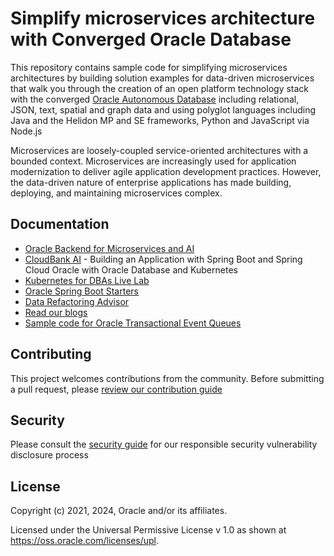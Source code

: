 # Simplify microservices architecture with Converged Oracle Database

This repository contains sample code for simplifying microservices architectures by building solution examples for data-driven microservices that walk you through the creation of an open platform technology stack with the converged [Oracle Autonomous Database][ATP] including relational, JSON, text, spatial and graph data and using polyglot languages including Java and the Helidon MP and SE frameworks, Python and JavaScript via Node.js

Microservices are loosely-coupled service-oriented architectures with a bounded context. Microservices are increasingly used for application modernization to deliver agile application development practices. However, the data-driven nature of enterprise applications has made building, deploying, and maintaining microservices complex.

## Documentation

* [Oracle Backend for Microservices and AI](https://bit.ly/OracleAI-microservices)
* [CloudBank AI](https://bit.ly/cloudbankAI) - Building an Application with Spring Boot
  and Spring Cloud Oracle with Oracle Database and Kubernetes
* [Kubernetes for DBAs Live Lab](http://bit.ly/KubernetesForDBAs)
* [Oracle Spring Boot Starters](https://oracle.github.io/microservices-datadriven/spring/starters/)
* [Data Refactoring Advisor](./data-refactoring-advisor/README.md)
* [Read our blogs](https://oracle.github.io/microservices-datadriven/spring/blogs)
* [Sample code for Oracle Transactional Event Queues](./code-teq)

## Contributing

This project welcomes contributions from the community. Before submitting a pull request, please [review our contribution guide](./CONTRIBUTING.md)

## Security

Please consult the [security guide](./SECURITY.md) for our responsible security vulnerability disclosure process

## License

Copyright (c) 2021, 2024, Oracle and/or its affiliates.

Licensed under the Universal Permissive License v 1.0 as shown at <https://oss.oracle.com/licenses/upl>.

[ATP]: https://docs.oracle.com/en/cloud/paas/autonomous-database/index.html

